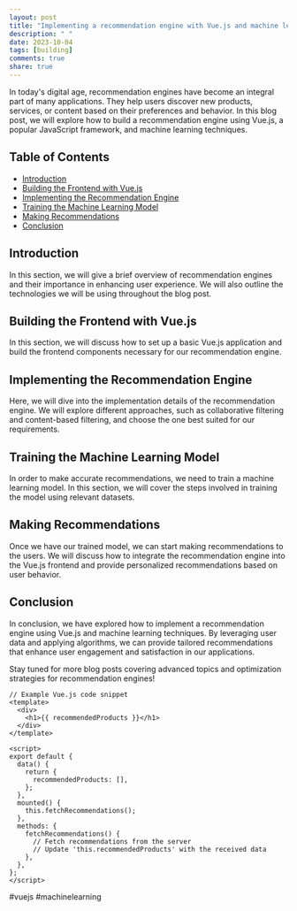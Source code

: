```yaml
---
layout: post
title: "Implementing a recommendation engine with Vue.js and machine learning"
description: " "
date: 2023-10-04
tags: [building]
comments: true
share: true
---
```


In today's digital age, recommendation engines have become an integral part of many applications. They help users discover new products, services, or content based on their preferences and behavior. In this blog post, we will explore how to build a recommendation engine using Vue.js, a popular JavaScript framework, and machine learning techniques.

## Table of Contents

- [Introduction](#introduction)
- [Building the Frontend with Vue.js](#building-the-frontend-with-vue.js)
- [Implementing the Recommendation Engine](#implementing-the-recommendation-engine)
- [Training the Machine Learning Model](#training-the-machine-learning-model)
- [Making Recommendations](#making-recommendations)
- [Conclusion](#conclusion)

## Introduction

In this section, we will give a brief overview of recommendation engines and their importance in enhancing user experience. We will also outline the technologies we will be using throughout the blog post.

## Building the Frontend with Vue.js

In this section, we will discuss how to set up a basic Vue.js application and build the frontend components necessary for our recommendation engine.

## Implementing the Recommendation Engine

Here, we will dive into the implementation details of the recommendation engine. We will explore different approaches, such as collaborative filtering and content-based filtering, and choose the one best suited for our requirements.

## Training the Machine Learning Model

In order to make accurate recommendations, we need to train a machine learning model. In this section, we will cover the steps involved in training the model using relevant datasets.

## Making Recommendations

Once we have our trained model, we can start making recommendations to the users. We will discuss how to integrate the recommendation engine into the Vue.js frontend and provide personalized recommendations based on user behavior.

## Conclusion

In conclusion, we have explored how to implement a recommendation engine using Vue.js and machine learning techniques. By leveraging user data and applying algorithms, we can provide tailored recommendations that enhance user engagement and satisfaction in our applications.

Stay tuned for more blog posts covering advanced topics and optimization strategies for recommendation engines!

```
// Example Vue.js code snippet
<template>
  <div>
    <h1>{{ recommendedProducts }}</h1>
  </div>
</template>

<script>
export default {
  data() {
    return {
      recommendedProducts: [],
    };
  },
  mounted() {
    this.fetchRecommendations();
  },
  methods: {
    fetchRecommendations() {
      // Fetch recommendations from the server
      // Update 'this.recommendedProducts' with the received data
    },
  },
};
</script>
```

#vuejs #machinelearning